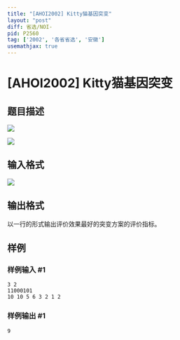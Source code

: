 ```yaml
---
title: "[AHOI2002] Kitty猫基因突变"
layout: "post"
diff: 省选/NOI-
pid: P2560
tag: ['2002', '各省省选', '安徽']
usemathjax: true
---
```


# [AHOI2002] Kitty猫基因突变
## 题目描述

 ![](https://cdn.luogu.com.cn/upload/pic/1682.png) 

![](https://cdn.luogu.com.cn/upload/pic/1683.png)

## 输入格式

![](https://cdn.luogu.com.cn/upload/pic/1684.png)

## 输出格式

以一行的形式输出评价效果最好的突变方案的评价指标。

## 样例

### 样例输入 #1
```
3 2
11000101
10 10 5 6 3 2 1 2
```
### 样例输出 #1
```
9
```
